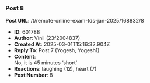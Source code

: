 ### Post 8
**Post URL**: /t/remote-online-exam-tds-jan-2025/168832/8
- **ID**: 601788
- **Author**: Vinil (23f2004837)
- **Created At**: 2025-03-01T15:16:32.904Z
- **Reply To**: Post 7 (Yogesh, Yogesh1)
- **Content**:  
  No, it is 45 minutes ‘short’
- **Reactions**: laughing (12), heart (7)
- **Post Number**: 8

